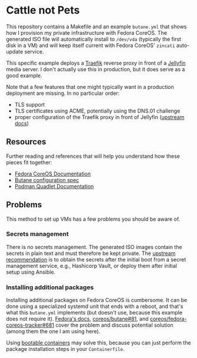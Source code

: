 # Cattle not Pets

This repository contains a Makefile and an example `butane.yml` that shows how
I provision my private infrastructure with Fedora CoreOS. The generated ISO
file will automatically install to `/dev/vda` (typically the first disk in
a VM) and will keep itself current with Fedora CoreOS' `zincati` auto-update
service.

This specific example deploys a [Traefik][traefik] reverse proxy in front of
a [Jellyfin][jellyfin] media server. I don't actually use this in production,
but it does serve as a good example.

Note that a few features that one might typically want in a production deployment are missing. In no particular order:

 - TLS support
 - TLS certificates using ACME, potentially using the DNS.01 challenge
 - proper configuration of the Traefik proxy in front of Jellyfin ([upstream docs][jellyfin-traefik])

## Resources

Further reading and references that will help you understand how these pieces fit together:

 - [Fedora CoreOS Documentation][coreos-docs]
 - [Butane configuration spec][butane-spec]
 - [Podman Quadlet Documentation][podman-quadlets]

## Problems

This method to set up VMs has a few problems you should be aware of.

### Secrets management
There is no secrets management. The generated ISO images contain the secrets in
plain text and must therefore be kept private. The [upstream
recommendation][secrets-mgmt] is to obtain the secrets after the initial boot
from a secret management service, e.g., Hashicorp Vault, or deploy them after
initial setup using Ansible.

### Installing additional packages
Installing additional packages on Fedora CoreOS is cumbersome. It can be done
using a specialized systemd unit that ends with a reboot, and that's what this
`butane.yml` implements (but doesn't use, because this example does not require
it). [Fedora's docs][installing-fedora], [coreos/butane#81][installing-butane],
and [coreos/fedora-coreos-tracker#681][installing-coreos] cover the problem and
discuss potential solution (among them the one I am using here).

Using [bootable containers][bootc] may solve this, because you can just perform
the package installation steps in your `Containerfile`.

[traefik]: https://doc.traefik.io/traefik/
[jellyfin]: https://jellyfin.org/
[jellyfin-traefik]: https://jellyfin.org/docs/general/post-install/networking/advanced/traefik/
[coreos-docs]: https://docs.fedoraproject.org/en-US/fedora-coreos/
[butane-spec]: https://coreos.github.io/butane/specs/
[podman-quadlets]: https://docs.podman.io/en/latest/markdown/podman-systemd.unit.5.html
[secrets-mgmt]: https://coreos.github.io/ignition/operator-notes/#secrets
[installing-fedora]: https://docs.fedoraproject.org/en-US/fedora-coreos/os-extensions/#_example_layering_vim_and_setting_it_as_the_default_editor
[installing-butane]: https://github.com/coreos/butane/issues/81
[installing-coreos]: https://github.com/coreos/fedora-coreos-tracker/issues/681
[bootc]: https://docs.fedoraproject.org/en-US/bootc/getting-started/
